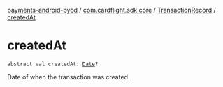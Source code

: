 [payments-android-byod](../../index.md) / [com.cardflight.sdk.core](../index.md) / [TransactionRecord](index.md) / [createdAt](./created-at.md)

# createdAt

`abstract val createdAt: `[`Date`](https://developer.android.com/reference/java/util/Date.html)`?`

Date of when the transaction was created.

